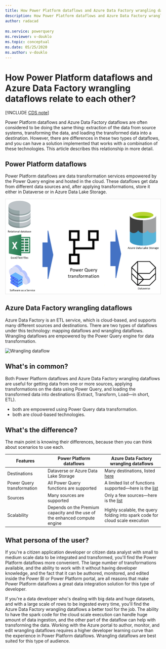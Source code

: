 ```yaml
---
title: How Power Platform dataflows and Azure Data Factory wrangling dataflows relate to each other
description: How Power Platform dataflows and Azure Data Factory wrangling dataflows relate to each other
author: radacad

ms.service: powerquery
ms.reviewer: v-douklo
ms.topic: conceptual
ms.date: 05/25/2020
ms.author: v-douklo
---
```


# How Power Platform dataflows and Azure Data Factory wrangling dataflows relate to each other?

[!INCLUDE [CDS note](../includes/cc-data-platform-banner.md)]

Power Platform dataflows and Azure Data Factory dataflows are often considered to be doing the same thing: extraction of the data from source systems, transforming the data, and loading the transformed data into a destination. However, there are differences in these two types of dataflows, and you can have a solution implemented that works with a combination of these technologies. This article describes this relationship in more detail.

## Power Platform dataflows

Power Platform dataflows are data transformation services empowered by the Power Query engine and hosted in the cloud. These dataflows get data from different data sources and, after applying transformations, store it either in Dataverse or in Azure Data Lake Storage.

![Power Platform dataflows diagram](media/dataflows-power-platform-dynamics-365/dataflow-function.png)

## Azure Data Factory wrangling dataflows

Azure Data Factory is an ETL service, which is cloud-based, and supports many different sources and destinations. There are two types of dataflows under this technology: mapping dataflows and wrangling dataflows. Wrangling dataflows are empowered by the Power Query engine for data transformation.

![Wrangling dataflow](https://docs.microsoft.com/azure/data-factory/media/wrangling-data-flow/tutorial6.png)

## What's in common?

Both Power Platform dataflows and Azure Data Factory wrangling dataflows are useful for getting data from one or more sources, applying transformations on the data using Power Query, and loading the transformed data into destinations (Extract, Transform, Load&mdash;in short, ETL). 

- both are empowered using Power Query data transformation.
- both are cloud-based technologies.

## What's the difference?

The main point is knowing their differences, because then you can think about scenarios to use each.

| Features                   | Power Platform dataflows                                     | Azure Data Factory wrangling dataflows                       |
| -------------------------- | ------------------------------------------------------------ | ------------------------------------------------------------ |
| Destinations               | Dataverse or Azure Data Lake Storage        | Many destinations, listed [here](https://azure.microsoft.com/blog/new-connectors-available-in-azure-data-factory-v2/) |
| Power Query transformation | All Power Query functions are supported                      | A limited list of functions supported&mdash;here is the [list](https://docs.microsoft.com/azure/data-factory/wrangling-data-flow-functions) |
| Sources                    | Many sources are supported                                  | Only a few sources&mdash;here is the [list](https://docs.microsoft.com/azure/data-factory/wrangling-data-flow-functions) |
| Scalability                | Depends on the Premium capacity and the use of the enhanced compute engine | Highly scalable, the query folding into spark code for cloud scale execution |

## What persona of the user?

If you're a citizen application developer or citizen data analyst with small to medium scale data to be integrated and transformed, you'll find the Power Platform dataflows more convenient. The large number of transformations available, and the ability to work with it without having developer knowledge, and the fact that it can be authored, monitored, and edited inside the Power BI or Power Platform portal, are all reasons that make Power Platform dataflows a great data integration solution for this type of developer.

If you're a data developer who's dealing with big data and huge datasets, and with a large scale of rows to be ingested every time, you'll find the Azure Data Factory wrangling dataflows a better tool for the job. The ability to have the spark code for the cloud scale execution can handle huge amount of data ingestion, and the other part of the dataflow can help with transforming the data. Working with the Azure portal to author, monitor, and edit wrangling dataflows requires a higher developer learning curve than the experience in Power Platform dataflows. Wrangling dataflows are best suited for this type of audience. 

